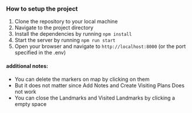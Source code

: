 ### How to setup the project
1. Clone the repository to your local machine
2. Navigate to the project directory
3. Install the dependencies by running `npm install`
4. Start the server by running `npm run start`
5. Open your browser and navigate to `http://localhost:8000` (or the port specified in the .env)

#### additional notes:
- You can delete the markers on map by clicking on them
- But it does not matter since Add Notes and Create Visiting Plans Does not work
- You can close the Landmarks and Visited Landmarks by clicking a empty space
